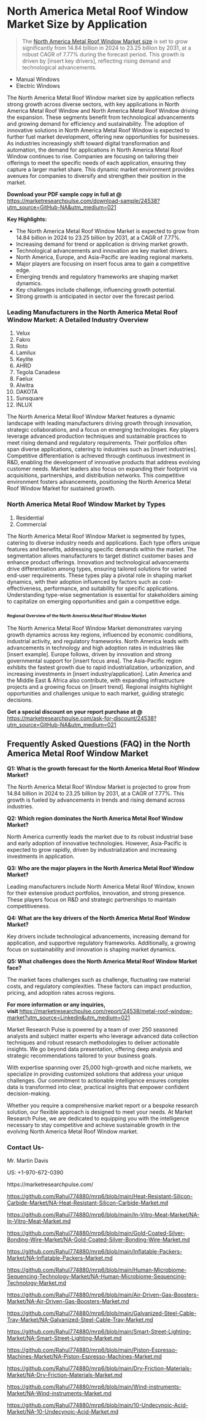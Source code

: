 <h1>North America Metal Roof Window Market&nbsp;Size by Application</h1><blockquote><p>The <a href="https://marketresearchpulse.com/download-sample/24538?utm_source=GitHub-NA&amp;utm_medium=021">North America Metal Roof Window Market size</a> is set to grow significantly from 14.84 billion in 2024 to 23.25 billion by 2031, at a robust CAGR of 7.77% during the forecast period. This growth is driven by [insert key drivers], reflecting rising demand and technological advancements.</p></blockquote><ul><li>Manual Windows<li> Electric Windows</li></ul><p>The North America Metal Roof Window market size by application reflects strong growth across diverse sectors, with key applications in North America Metal Roof Window and North America Metal Roof Window driving the expansion. These segments benefit from technological advancements and growing demand for efficiency and sustainability. The adoption of innovative solutions in North America Metal Roof Window is expected to further fuel market development, offering new opportunities for businesses. As industries increasingly shift toward digital transformation and automation, the demand for applications in North America Metal Roof Window continues to rise. Companies are focusing on tailoring their offerings to meet the specific needs of each application, ensuring they capture a larger market share. This dynamic market environment provides avenues for companies to diversify and strengthen their position in the market.</p><p><strong>Download your PDF sample copy in full at @ </strong><a href="https://marketresearchpulse.com/download-sample/24538?utm_source=GitHub-NA&amp;utm_medium=021">https://marketresearchpulse.com/download-sample/24538?utm_source=GitHub-NA&amp;utm_medium=021</a></p><p><strong>Key Highlights: </strong></p><ul><li>The North America Metal Roof Window Market is expected to grow from 14.84 billion in 2024 to 23.25 billion by 2031, at a CAGR of 7.77%.</li><li>Increasing demand for trend or application is driving market growth.</li><li>Technological advancements and innovation are key market drivers.</li><li>North America, Europe, and Asia-Pacific are leading regional markets.</li><li>Major players are focusing on insert focus area to gain a competitive edge.</li><li>Emerging trends and regulatory frameworks are shaping market dynamics.</li><li>Key challenges include challenge, influencing growth potential.</li><li>Strong growth is anticipated in sector over the forecast period.</li></ul><h3>Leading Manufacturers in the North America Metal Roof Window Market: A Detailed Industry Overview</h3><ol><li>Velux</li><li>Fakro</li><li>Roto</li><li>Lamilux</li><li>Keylite</li><li>AHRD</li><li>Tegola Canadese</li><li>Faelux</li><li>Alwitra</li><li>DAKOTA</li><li>Sunsquare</li><li>INLUX</li></ol><div class="flex max-w-full flex-col flex-grow"><div class="min-h-8 text-message flex w-full flex-col items-end gap-2 whitespace-normal break-words [.text-message+&amp;]:mt-5" dir="auto" data-message-author-role="assistant" data-message-id="fd8432e4-4910-450d-b182-61b7bfb0a01f" data-message-model-slug="gpt-4o"><div class="flex w-full flex-col gap-1 empty:hidden first:pt-[3px]"><div class="markdown prose w-full break-words dark:prose-invert light"><p>The North America Metal Roof Window Market features a dynamic landscape with leading manufacturers driving growth through innovation, strategic collaborations, and a focus on emerging technologies. Key players leverage advanced production techniques and sustainable practices to meet rising demand and regulatory requirements. Their portfolios often span diverse applications, catering to industries such as [insert industries]. Competitive differentiation is achieved through continuous investment in R&amp;D, enabling the development of innovative products that address evolving customer needs. Market leaders also focus on expanding their footprint via acquisitions, partnerships, and distribution networks. This competitive environment fosters advancements, positioning the North America Metal Roof Window Market for sustained growth.</p></div></div></div></div><h3>North America Metal Roof Window Market by Types</h3><ol><li>Residential<li> Commercial</li></ol><div class="flex max-w-full flex-col flex-grow"><div class="min-h-8 text-message flex w-full flex-col items-end gap-2 whitespace-normal break-words [.text-message+&amp;]:mt-5" dir="auto" data-message-author-role="assistant" data-message-id="084470be-0bb7-4664-bddf-5156b4f41249" data-message-model-slug="gpt-4o-mini"><div class="flex w-full flex-col gap-1 empty:hidden first:pt-[3px]"><div class="markdown prose w-full break-words dark:prose-invert light"><p>The North America Metal Roof Window Market is segmented by types, catering to diverse industry needs and applications. Each type offers unique features and benefits, addressing specific demands within the market. The segmentation allows manufacturers to target distinct customer bases and enhance product offerings. Innovation and technological advancements drive differentiation among types, ensuring tailored solutions for varied end-user requirements. These types play a pivotal role in shaping market dynamics, with their adoption influenced by factors such as cost-effectiveness, performance, and suitability for specific applications. Understanding type-wise segmentation is essential for stakeholders aiming to capitalize on emerging opportunities and gain a competitive edge.</p></div></div></div></div><h3><span style="font-size: 11px;">Regional Overview of the North America Metal Roof Window Market</span></h3><div class="flex max-w-full flex-col flex-grow"><div class="min-h-8 text-message flex w-full flex-col items-end gap-2 whitespace-normal break-words [.text-message+&amp;]:mt-5" dir="auto" data-message-author-role="assistant" data-message-id="e9038762-ce64-4e30-91c9-9bd413514231" data-message-model-slug="gpt-4o-mini"><div class="flex w-full flex-col gap-1 empty:hidden first:pt-[3px]"><div class="markdown prose w-full break-words dark:prose-invert light"><p>The North America Metal Roof Window Market demonstrates varying growth dynamics across key regions, influenced by economic conditions, industrial activity, and regulatory frameworks. North America leads with advancements in technology and high adoption rates in industries like [insert example]. Europe follows, driven by innovation and strong governmental support for [insert focus area]. The Asia-Pacific region exhibits the fastest growth due to rapid industrialization, urbanization, and increasing investments in [insert industry/application]. Latin America and the Middle East &amp; Africa also contribute, with expanding infrastructure projects and a growing focus on [insert trend]. Regional insights highlight opportunities and challenges unique to each market, guiding strategic decisions.</p></div></div></div></div><p><strong>Get a special discount on your report purchase at @ </strong><a href="https://marketresearchpulse.com/ask-for-discount/24538?utm_source=GitHub-NA&amp;utm_medium=021">https://marketresearchpulse.com/ask-for-discount/24538?utm_source=GitHub-NA&amp;utm_medium=021</a></p><h2>Frequently Asked Questions (FAQ) in the North America Metal Roof Window Market</h2><p><strong>Q1: What is the growth forecast for the North America Metal Roof Window Market?</strong></p><p>The North America Metal Roof Window Market is projected to grow from 14.84 billion in 2024 to 23.25 billion by 2031, at a CAGR of 7.77%. This growth is fueled by advancements in trends and rising demand across industries.</p><p><strong>Q2: Which region dominates the North America Metal Roof Window Market?</strong></p><p>North America currently leads the market due to its robust industrial base and early adoption of innovative technologies. However, Asia-Pacific is expected to grow rapidly, driven by industrialization and increasing investments in application.</p><p><strong>Q3: Who are the major players in the North America Metal Roof Window Market?</strong></p><p>Leading manufacturers include North America Metal Roof Window, known for their extensive product portfolios, innovation, and strong presence. These players focus on R&amp;D and strategic partnerships to maintain competitiveness.</p><p><strong>Q4: What are the key drivers of the North America Metal Roof Window Market?</strong></p><p>Key drivers include technological advancements, increasing demand for application, and supportive regulatory frameworks. Additionally, a growing focus on sustainability and innovation is shaping market dynamics.</p><p><strong>Q5: What challenges does the North America Metal Roof Window Market face?</strong></p><p>The market faces challenges such as challenge, fluctuating raw material costs, and regulatory complexities. These factors can impact production, pricing, and adoption rates across regions.</p><p><strong>For more information or any inquiries, visit&nbsp;</strong><a href="https://marketresearchpulse.com/report/24538/metal-roof-window-market?utm_source=Linkedin&utm_medium=021">https://marketresearchpulse.com/report/24538/metal-roof-window-market?utm_source=Linkedin&utm_medium=021</a></p><p>Market Research Pulse is powered by a team of over 250 seasoned analysts and subject matter experts who leverage advanced data collection techniques and robust research methodologies to deliver actionable insights. We go beyond data presentation, offering deep analysis and strategic recommendations tailored to your business goals.</p><p>With expertise spanning over 25,000 high-growth and niche markets, we specialize in providing customized solutions that address your unique challenges. Our commitment to actionable intelligence ensures complex data is transformed into clear, practical insights that empower confident decision-making.</p><p>Whether you require a comprehensive market report or a bespoke research solution, our flexible approach is designed to meet your needs. At Market Research Pulse, we are dedicated to equipping you with the intelligence necessary to stay competitive and achieve sustainable growth in the evolving North America Metal Roof Window market.</p><h3><strong>Contact Us-</strong></h3><p>Mr. Martin Davis</p><p>US: +1-970-672-0390</p><p>https://marketresearchpulse.com/</p><p><a href="https://github.com/Rahul774880/mrp6/blob/main/Heat-Resistant-Silicon-Carbide-Market/NA-Heat-Resistant-Silicon-Carbide-Market.md">https://github.com/Rahul774880/mrp6/blob/main/Heat-Resistant-Silicon-Carbide-Market/NA-Heat-Resistant-Silicon-Carbide-Market.md</a></p><p><a href="https://github.com/Rahul774880/mrp6/blob/main/In-Vitro-Meat-Market/NA-In-Vitro-Meat-Market.md">https://github.com/Rahul774880/mrp6/blob/main/In-Vitro-Meat-Market/NA-In-Vitro-Meat-Market.md</a></p><p><a href="https://github.com/Rahul774880/mrp6/blob/main/Gold-Coated-Silver-Bonding-Wire-Market/NA-Gold-Coated-Silver-Bonding-Wire-Market.md">https://github.com/Rahul774880/mrp6/blob/main/Gold-Coated-Silver-Bonding-Wire-Market/NA-Gold-Coated-Silver-Bonding-Wire-Market.md</a></p><p><a href="https://github.com/Rahul774880/mrp6/blob/main/Inflatable-Packers-Market/NA-Inflatable-Packers-Market.md">https://github.com/Rahul774880/mrp6/blob/main/Inflatable-Packers-Market/NA-Inflatable-Packers-Market.md</a></p><p><a href="https://github.com/Rahul774880/mrp6/blob/main/Human-Microbiome-Sequencing-Technology-Market/NA-Human-Microbiome-Sequencing-Technology-Market.md">https://github.com/Rahul774880/mrp6/blob/main/Human-Microbiome-Sequencing-Technology-Market/NA-Human-Microbiome-Sequencing-Technology-Market.md</a></p><p><a href="https://github.com/Rahul774880/mrp6/blob/main/Air-Driven-Gas-Boosters-Market/NA-Air-Driven-Gas-Boosters-Market.md">https://github.com/Rahul774880/mrp6/blob/main/Air-Driven-Gas-Boosters-Market/NA-Air-Driven-Gas-Boosters-Market.md</a></p><p><a href="https://github.com/Rahul774880/mrp6/blob/main/Galvanized-Steel-Cable-Tray-Market/NA-Galvanized-Steel-Cable-Tray-Market.md">https://github.com/Rahul774880/mrp6/blob/main/Galvanized-Steel-Cable-Tray-Market/NA-Galvanized-Steel-Cable-Tray-Market.md</a></p><p><a href="https://github.com/Rahul774880/mrp6/blob/main/Smart-Street-Lighting-Market/NA-Smart-Street-Lighting-Market.md">https://github.com/Rahul774880/mrp6/blob/main/Smart-Street-Lighting-Market/NA-Smart-Street-Lighting-Market.md</a></p><p><a href="https://github.com/Rahul774880/mrp6/blob/main/Piston-Espresso-Machines-Market/NA-Piston-Espresso-Machines-Market.md">https://github.com/Rahul774880/mrp6/blob/main/Piston-Espresso-Machines-Market/NA-Piston-Espresso-Machines-Market.md</a></p><p><a href="https://github.com/Rahul774880/mrp6/blob/main/Dry-Friction-Materials-Market/NA-Dry-Friction-Materials-Market.md">https://github.com/Rahul774880/mrp6/blob/main/Dry-Friction-Materials-Market/NA-Dry-Friction-Materials-Market.md</a></p><p><a href="https://github.com/Rahul774880/mrp6/blob/main/Wind-instruments-Market/NA-Wind-instruments-Market.md">https://github.com/Rahul774880/mrp6/blob/main/Wind-instruments-Market/NA-Wind-instruments-Market.md</a></p><p><a href="https://github.com/Rahul774880/mrp6/blob/main/10-Undecynoic-Acid-Market/NA-10-Undecynoic-Acid-Market.md">https://github.com/Rahul774880/mrp6/blob/main/10-Undecynoic-Acid-Market/NA-10-Undecynoic-Acid-Market.md</a></p>
